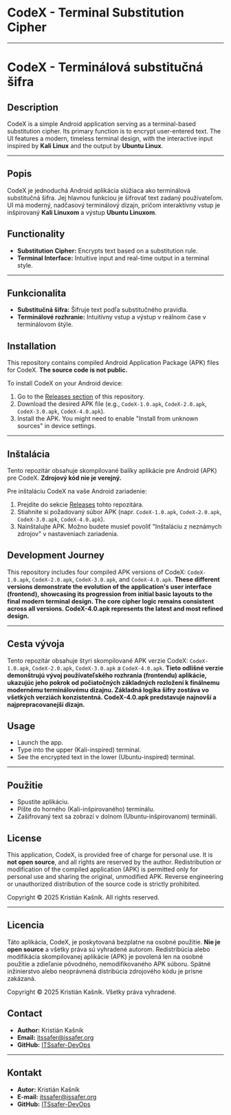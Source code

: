 # CodeX - Terminal Substitution Cipher

---

# CodeX - Terminálová substitučná šifra

## Description

CodeX is a simple Android application serving as a terminal-based substitution cipher. Its primary function is to encrypt user-entered text. The UI features a modern, timeless terminal design, with the interactive input inspired by **Kali Linux** and the output by **Ubuntu Linux**.

---

## Popis

CodeX je jednoduchá Android aplikácia slúžiaca ako terminálová substitučná šifra. Jej hlavnou funkciou je šifrovať text zadaný používateľom. UI má moderný, nadčasový terminálový dizajn, pričom interaktívny vstup je inšpirovaný **Kali Linuxom** a výstup **Ubuntu Linuxom**.

## Functionality

* **Substitution Cipher:** Encrypts text based on a substitution rule.
* **Terminal Interface:** Intuitive input and real-time output in a terminal style.

---

## Funkcionalita

* **Substitučná šifra:** Šifruje text podľa substitučného pravidla.
* **Terminálové rozhranie:** Intuitívny vstup a výstup v reálnom čase v terminálovom štýle.

## Installation

This repository contains compiled Android Application Package (APK) files for CodeX. **The source code is not public.**

To install CodeX on your Android device:

1.  Go to the [Releases section](https://github.com/ITSsafer-DevOps/CodeX/releases) of this repository.
2.  Download the desired APK file (e.g., `CodeX-1.0.apk`, `CodeX-2.0.apk`, `CodeX-3.0.apk`, `CodeX-4.0.apk`).
3.  Install the APK. You might need to enable "Install from unknown sources" in device settings.

---

## Inštalácia

Tento repozitár obsahuje skompilované balíky aplikácie pre Android (APK) pre CodeX. **Zdrojový kód nie je verejný.**

Pre inštaláciu CodeX na vaše Android zariadenie:

1.  Prejdite do sekcie [Releases](https://github.com/ITSsafer-DevOps/CodeX/releases) tohto repozitára.
2.  Stiahnite si požadovaný súbor APK (napr. `CodeX-1.0.apk`, `CodeX-2.0.apk`, `CodeX-3.0.apk`, `CodeX-4.0.apk`).
3.  Nainštalujte APK. Možno budete musieť povoliť "Inštaláciu z neznámych zdrojov" v nastaveniach zariadenia.

## Development Journey

This repository includes four compiled APK versions of CodeX: `CodeX-1.0.apk`, `CodeX-2.0.apk`, `CodeX-3.0.apk`, and `CodeX-4.0.apk`. **These different versions demonstrate the evolution of the application's user interface (frontend), showcasing its progression from initial basic layouts to the final modern terminal design. The core cipher logic remains consistent across all versions. CodeX-4.0.apk represents the latest and most refined design.**

---

## Cesta vývoja

Tento repozitár obsahuje štyri skompilované APK verzie CodeX: `CodeX-1.0.apk`, `CodeX-2.0.apk`, `CodeX-3.0.apk` a `CodeX-4.0.apk`. **Tieto odlišné verzie demonštrujú vývoj používateľského rozhrania (frontendu) aplikácie, ukazujúc jeho pokrok od počiatočných základných rozložení k finálnemu modernému terminálovému dizajnu. Základná logika šifry zostáva vo všetkých verziách konzistentná. CodeX-4.0.apk predstavuje najnovší a najprepracovanejší dizajn.**

## Usage

* Launch the app.
* Type into the upper (Kali-inspired) terminal.
* See the encrypted text in the lower (Ubuntu-inspired) terminal.

---

## Použitie

* Spustite aplikáciu.
* Píšte do horného (Kali-inšpirovaného) terminálu.
* Zašifrovaný text sa zobrazí v dolnom (Ubuntu-inšpirovanom) termináli.

## License

This application, CodeX, is provided free of charge for personal use. It is **not open source**, and all rights are reserved by the author. Redistribution or modification of the compiled application (APK) is permitted only for personal use and sharing the original, unmodified APK. Reverse engineering or unauthorized distribution of the source code is strictly prohibited.

Copyright © 2025 Kristián Kašník. All rights reserved.

---

## Licencia

Táto aplikácia, CodeX, je poskytovaná bezplatne na osobné použitie. **Nie je open source** a všetky práva sú vyhradené autorom. Redistribúcia alebo modifikácia skompilovanej aplikácie (APK) je povolená len na osobné použitie a zdieľanie pôvodného, nemodifikovaného APK súboru. Spätné inžinierstvo alebo neoprávnená distribúcia zdrojového kódu je prísne zakázaná.

Copyright © 2025 Kristián Kašník. Všetky práva vyhradené.

## Contact

* **Author:** Kristián Kašník
* **Email:** itssafer@issafer.org
* **GitHub:** [ITSsafer-DevOps](https://github.com/ITSsafer-DevOps)
  

---

## Kontakt

* **Autor:** Kristián Kašník
* **E-mail:** itssafer@issafer.org
* **GitHub:** [ITSsafer-DevOps](https://github.com/ITSsafer-DevOps)
  
